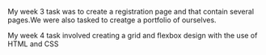 My week 3 task was to create a registration page and that contain several pages.We were also tasked to creatge a portfolio of ourselves.

My week 4 task involved creating a grid and flexbox design with the use of HTML and CSS
